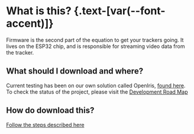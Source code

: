 # What is this? {.text-[var(--font-accent)]}

Firmware is the second part of the equation to get your trackers going. It lives on the ESP32 chip, and is responsible for streaming video data from the tracker.

## What should I download and where?

Current testing has been on our own solution called OpenIris, [found here](https://github.com/lorow/OpenIris). To check the status of the project, please visit the [Development Road Map](/dev_roadmap)

## How do download this?

[Follow the steps described here](/firmware_guide/setup_vscode)
